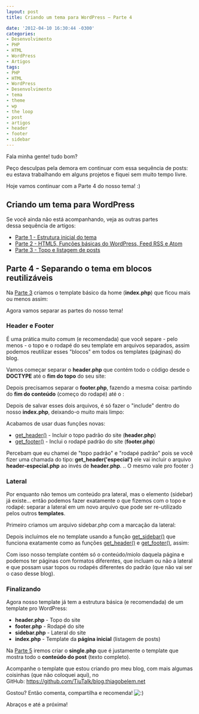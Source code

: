 ```yaml
---
layout: post
title: Criando um tema para WordPress – Parte 4

date: '2012-04-10 16:30:44 -0300'
categories:
- Desenvolvimento
- PHP
- HTML
- WordPress
- Artigos
tags:
- PHP
- HTML
- WordPress
- Desenvolvimento
- tema
- theme
- wp
- the loop
- post
- artigos
- header
- footer
- sidebar
---
```

<p>Fala minha gente! tudo bom?</p>
<p>Peço desculpas pela demora em continuar com essa sequência de posts: eu estava trabalhando em alguns projetos e fiquei sem muito tempo livre.</p>
<p>Hoje vamos continuar com a Parte 4 do nosso tema! :)</p>
<h2>Criando um tema para WordPress</h2>
<p>Se você ainda não está acompanhando, veja as outras partes dessa sequência de artigos:</p>
<ul>
<li><a title="Criando um tema para WordPress – Parte 1" href="/criando-um-tema-para-wordpress" target="_blank">Parte 1 - Estrutura inicial do tema</a></li>
<li><a title="Criando um tema para WordPress – Parte 2" href="/criando-um-tema-para-wordpress-parte-2" target="_blank">Parte 2 - HTML5, Funções básicas do WordPress, Feed RSS e Atom</a></li>
<li><a title="Criando um tema para WordPress – Parte 3" href="/criando-um-tema-para-wordpress-parte-3" target="_blank">Parte 3 - Topo e listagem de posts</a></li>
</ul>
<h2>Parte 4 - Separando o tema em blocos reutilizáveis</h2>
<p>Na <a title="Criando um tema para WordPress – Parte 3" href="/criando-um-tema-para-wordpress-parte-3" target="_blank">Parte 3</a> criamos o template básico da home (<strong>index.php</strong>) que ficou mais ou menos assim:</p>
<div data-gist-id="2353682" data-gist-show-loading="false"></div>
<p>Agora vamos separar as partes do nosso tema!</p>
<h3>Header e Footer</h3>
<p>É uma prática muito comum (e recomendada) que você separe - pelo menos - o topo e o rodapé do seu template em arquivos separados, assim podemos reutilizar esses "blocos" em todos os templates (páginas) do blog.</p>
<p>Vamos começar separar o <strong>header.php</strong> que contém todo o código desde o <strong>DOCTYPE</strong> até o <strong>fim do topo</strong> do seu site:</p>
<div data-gist-id="2353722" data-gist-show-loading="false"></div>
<p>Depois precisamos separar o <strong>footer.php</strong>, fazendo a mesma coisa: partindo do <strong>fim do conteúdo</strong> (começo do rodapé) até o <strong></body></strong>:</p>
<div data-gist-id="2353728" data-gist-show-loading="false"></div>
<p>Depois de salvar esses dois arquivos, é só fazer o "include" dentro do nosso <strong>index.php</strong>, deixando-o muito mais limpo:</p>
<div data-gist-id="2353735" data-gist-show-loading="false"></div>
<p>Acabamos de usar duas funções novas:</p>
<ul>
<li><a href="http://codex.wordpress.org/Function_Reference/get_header" target="_blank">get_header()</a> - Incluir o topo padrão do site (<strong>header.php</strong>)</li>
<li><a href="http://codex.wordpress.org/Function_Reference/get_footer" target="_blank">get_footer()</a> - Inclui o rodapé padrão do site (<strong>footer.php</strong>)</li>
</ul>
<p>Percebam que eu chamei de "topo padrão" e "rodapé padrão" pois se você fizer uma chamada do tipo:<strong> get_header('especial')</strong> ele vai incluir o arquivo <strong>header-especial.php</strong> ao invés de <strong>header.php</strong>. .. O mesmo vale pro footer :)</p>
<h3>Lateral</h3>
<p>Por enquanto não temos um conteúdo pra lateral, mas o elemento (sidebar) já existe... então podemos fazer exatamente o que fizemos com o topo e rodapé: separar a lateral em um novo arquivo que pode ser re-utilizado pelos outros <strong>templates</strong>.</p>
<p>Primeiro criamos um arquivo sidebar.php com a marcação da lateral:</p>
<div data-gist-id="2353760" data-gist-show-loading="false"></div>
<p>Depois incluímos ele no template usando a função <a href="http://codex.wordpress.org/Function_Reference/get_sidebar" target="_blank">get_sidebar()</a> que funciona exatamente como as funções <a href="http://codex.wordpress.org/Function_Reference/get_header" target="_blank">get_header()</a> e <a href="http://codex.wordpress.org/Function_Reference/get_footer" target="_blank">get_footer()</a>, assim:</p>
<div data-gist-id="2353770" data-gist-show-loading="false"></div>
<p>Com isso nosso template contém só o conteúdo/miolo daquela página e podemos ter páginas com formatos diferentes, que incluam ou não a lateral e que possam usar topos ou rodapés diferentes do padrão (que não vai ser o caso desse blog).</p>
<h3>Finalizando</h3>
<p>Agora nosso template já tem a estrutura básica (e recomendada) de um template pro WordPress:</p>
<ul>
<li><strong>header.php</strong> - Topo do site</li>
<li><strong>footer.php</strong> - Rodapé do site</li>
<li><strong>sidebar.php</strong> - Lateral do site</li>
<li><strong>index.php</strong> - Template da <strong>página inicial</strong> (listagem de posts)</li>
</ul>
<p>Na <a title="Criando um tema para WordPress – Parte 5" href="/criando-um-tema-para-wordpress-parte-5">Parte 5</a> iremos criar o <strong>single.php</strong> que é justamente o template que mostra todo o <strong>conteúdo do post</strong> (texto completo).</p>
<p>Acompanhe o template que estou criando pro meu blog, com mais algumas coisinhas (que não coloquei aqui), no GitHub: <a href="https://github.com/TiuTalk/blog.thiagobelem.net" target="_blank">https://github.com/TiuTalk/blog.thiagobelem.net</a></p>
<p>Gostou? Então comenta, compartilha e recomenda! <img src="http://blog.thiagobelem.net/wp-includes/images/smilies/icon_smile.gif" alt=":)" /></p>
<p>Abraços e até a próxima!</p>
